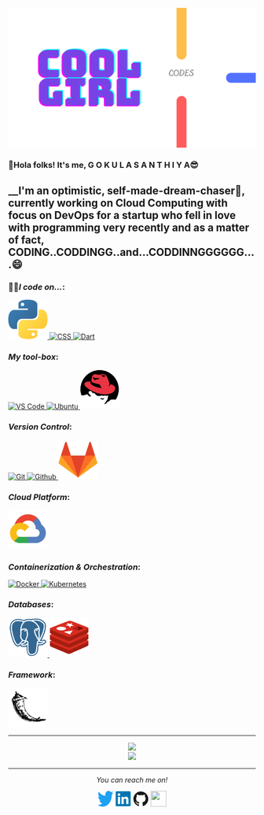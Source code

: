 ![](https://github.com/gokulasanthiya29/GitHubRepo/blob/master/gs.png)
### :call_me_hand:Hola folks! It's me, G O K U L A  S A N T H I Y A:sunglasses:

__I'm an optimistic, self-made-dream-chaser:dart:, currently working on Cloud Computing with focus on DevOps for a startup who fell in love with programming very recently and as a matter of fact, CODING..CODDINGG..and...CODDINNGGGGGG....:smile:
--------------------------------------
### :woman_technologist:<i>I code on...</i>:


<a href="https://www.python.org/">
  <img
    alt="Python"
    height="80"
    width="80"
    src="https://raw.githubusercontent.com/vatsa287/vatsa287/master/assets/python.svg" />
</a> 
<a href="https://w3.org/">
  <img
    alt="CSS"
    height="90"
    width="90"
    src="https://raw.githubusercontent.com/vatsa287/vatsa287/master/assets/css3.svg" />
</a>
<a href="https://w3.org/">
  <img
    alt="Dart"
    height="80"
    width="80"
    src="https://raw.githubusercontent.com/vatsa287/vatsa287/master/assets/html5-original.svg" />
</a>

### <i>My tool-box</i>:
<a href="code.visualstudio.com/">
  <img 
    alt="VS Code"
    height="80"
    width="80"
    src="https://raw.githubusercontent.com/vatsa287/vatsa287/master/assets/visualstudio-plain.svg" />
</a>
<a href="https://ubuntu.com">
  <img 
    alt="Ubuntu"
    height="80"
    width="80"
    src="https://raw.githubusercontent.com/vatsa287/vatsa287/master/assets/ubuntu-plain.svg" />
</a>
<a href="https://redhat.com">
  <img 
    alt="Ubuntu"
    height="80"
    width="80"
    src="https://github.com/devicons/devicon/blob/master/icons/redhat/redhat-original.svg" />
</a>


### <i>Version Control</i>:

<a href="https://git-scm.com">
  <img
    alt="Git"
    height="80"
    width="80"
    src="https://raw.githubusercontent.com/vatsa287/vatsa287/master/assets/git-original.svg" />
</a>
<a href="https://github.com">
  <img
    alt="Github"
    height="80"
    width="80"
    src="https://raw.githubusercontent.com/vatsa287/vatsa287/master/assets/github-original.svg" />
</a>
<a href="https://gitlab.com">
  <img
    alt="Github"
    height="80"
    width="80"
    src="https://github.com/devicons/devicon/blob/master/icons/gitlab/gitlab-original.svg" />
</a>

### <i>Cloud Platform</i>:

<a href="https://cloud.google.com/">
  <img
    alt="Github"
    height="80"
    width="80"
    src="https://github.com/devicons/devicon/blob/master/icons/googlecloud/googlecloud-original.svg" />
</a>

### <i>Containerization & Orchestration</i>:

<a href="https://hub.docker.com/">
  <img 
    alt="Docker"
    height="100"
    width="100"
    src="https://raw.githubusercontent.com/vatsa287/vatsa287/master/assets/docker-original.svg" />
</a>
<a href="https://kubernetes.io/">
  <img 
    alt="Kubernetes"
    height="80"
    width="80"
    src="https://raw.githubusercontent.com/vatsa287/vatsa287/master/assets/kubernetes-icon.svg" />
</a>


### <i>Databases</i>:

<a href="https://postgresql.com/">
  <img 
    alt="MySql"
    height="80"
    width="80"
    src="https://github.com/devicons/devicon/blob/master/icons/postgresql/postgresql-plain.svg" />
</a>
<a href="https://redis.com/">
  <img 
    alt="MySql"
    height="80"
    width="80"
    src="https://github.com/devicons/devicon/blob/master/icons/redis/redis-original.svg" />
</a>

### <i>Framework</i>:

<a href="https://flask.org/">
  <img
    alt="React"
    height="80"
    width="80"
    src="https://github.com/devicons/devicon/blob/master/icons/flask/flask-original.svg" />
</a>

<br>

<hr>
<p align = "center">
  <img src = "https://github-readme-stats.vercel.app/api?username=gokulasanthiya29&show_icons=true&theme=radical"><br>
  <img src = "https://github-readme-stats.vercel.app/api/top-langs/?username=gokulasanthiya29&theme=radical">
</p>


<hr>
<p align="center">
  <i>You can reach me on!</i>
  <p align="center">
    <a href="https://twitter.com/santhiyagokula" alt="Twitter"><img height="32" width="32" src="https://github.com/devicons/devicon/blob/master/icons/twitter/twitter-original.svg"/></a>
    <a href="https://www.linkedin.com/in/gokulasanthiya29" alt="Linkedin"><img height="32" width="32" src="https://github.com/devicons/devicon/blob/master/icons/linkedin/linkedin-original.svg" /></a>
    <a href="https://github.com/gokulasanthiya29" alt="GitHub"><img height="32" width="32" src="https://github.com/devicons/devicon/blob/master/icons/github/github-original.svg" /></a>
    <a href="https://medium.com/@santhiyasandyrc" alt="Medium"><img height="32" width="32" src="https://cdn.jsdelivr.net/npm/simple-icons@v3/icons/medium.svg" /></a>
  </p>
</p>



<!--
--------------------------------------
### :rocket:Have a look at my stats
![Anurag's github stats](https://github-readme-stats.vercel.app/api?username=gokulasanthiya29&show_icons=true&theme=merko)

### :dart:Oh ho, I'm more inclined towards HCL
[![Top Langs](https://github-readme-stats.vercel.app/api/top-langs/?username=gokulasanthiya29&layout=compact&theme=merko)](https://github.com/anuraghazra/github-readme-stats)

<!--
**gokulasanthiya29/gokulasanthiya29** is a ✨ _special_ ✨ repository because its `README.md` (this file) appears on your GitHub profile.

Here are some ideas to get you started:
-->












